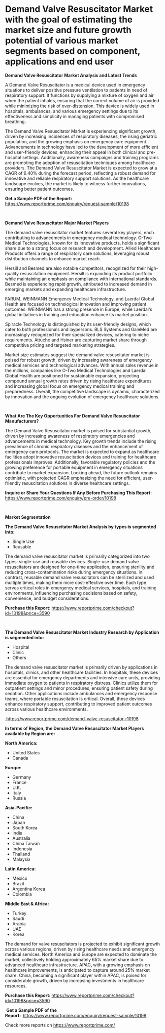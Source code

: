 <p><h1>Demand Valve Resuscitator Market with the goal of estimating the market size and future growth potential of various market segments based on component, applications and end user</h1></p><p><strong>Demand Valve Resuscitator Market Analysis and Latest Trends</strong></p>
<p><p>A Demand Valve Resuscitator is a medical device used in emergency situations to deliver positive pressure ventilation to patients in need of respiratory support. It functions by supplying a mixture of oxygen and air when the patient inhales, ensuring that the correct volume of air is provided while minimizing the risk of over-distension. This device is widely used in hospitals, ambulances, and various emergency settings due to its effectiveness and simplicity in managing patients with compromised breathing.</p><p>The Demand Valve Resuscitator Market is experiencing significant growth, driven by increasing incidences of respiratory diseases, the rising geriatric population, and the growing emphasis on emergency care equipment. Advancements in technology have led to the development of more efficient and user-friendly devices, enhancing their appeal in both clinical and pre-hospital settings. Additionally, awareness campaigns and training programs are promoting the adoption of resuscitation techniques among healthcare providers. The Demand Valve Resuscitator Market is expected to grow at a CAGR of 9.40% during the forecast period, reflecting a robust demand for innovative and reliable respiratory support solutions. As the healthcare landscape evolves, the market is likely to witness further innovations, ensuring better patient outcomes.</p></p>
<p><strong>Get a Sample PDF of the Report:&nbsp;</strong> <a href="https://www.reportprime.com/enquiry/request-sample/10198?utm_campaign=3439&utm_medium=2&utm_source=Github&utm_content=ia&utm_term=20032025&utm_id=demand-valve-resuscitator">https://www.reportprime.com/enquiry/request-sample/10198</a></p>
<p>&nbsp;</p>
<p><strong>Demand Valve Resuscitator Major Market Players</strong></p>
<p><p>The demand valve resuscitator market features several key players, each contributing to advancements in emergency medical technology. O-Two Medical Technologies, known for its innovative products, holds a significant share due to a strong focus on research and development. Allied Healthcare Products offers a range of respiratory care solutions, leveraging robust distribution channels to enhance market reach.</p><p>Hersill and Besmed are also notable competitors, recognized for their high-quality resuscitation equipment. Hersill is expanding its product portfolio while maintaining an emphasis on compliance with international standards. Besmed is experiencing rapid growth, attributed to increased demand in emerging markets and expanding healthcare infrastructure.</p><p>FARUM, WEINMANN Emergency Medical Technology, and Laerdal Global Health are focused on technological innovation and improving patient outcomes. WEINMANN has a strong presence in Europe, while Laerdal's global initiatives in training and education enhance its market position.</p><p>Spiracle Technology is distinguished by its user-friendly designs, which cater to both professionals and laypersons. BLS Systems and GaleMed are increasingly recognized for their specialized devices, catering to niche requirements. Attucho and Hsiner are capturing market share through competitive pricing and targeted marketing strategies.</p><p>Market size estimates suggest the demand valve resuscitator market is poised for robust growth, driven by increasing awareness of emergency medical services and technological advances. With annual sales revenue in the millions, companies like O-Two Medical Technologies and Laerdal Global Health are positioned for sustainable expansion, projecting compound annual growth rates driven by rising healthcare expenditures and increasing global focus on emergency medical training and preparedness. Overall, the competitive landscape is dynamic, characterized by innovation and the ongoing evolution of emergency healthcare solutions.</p></p>
<p>&nbsp;</p>
<p><strong>What Are The Key Opportunities For Demand Valve Resuscitator Manufacturers?</strong></p>
<p><p>The Demand Valve Resuscitator market is poised for substantial growth, driven by increasing awareness of respiratory emergencies and advancements in medical technology. Key growth trends include the rising prevalence of chronic respiratory diseases and the enhancement of emergency care protocols. The market is expected to expand as healthcare facilities adopt innovative resuscitation devices and training for healthcare professionals improves. Additionally, favorable regulatory policies and the growing preference for portable equipment in emergency situations contribute to market expansion. Looking ahead, the future outlook remains optimistic, with projected CAGR emphasizing the need for efficient, user-friendly resuscitation solutions in diverse healthcare settings.</p></p>
<p><strong>Inquire or Share Your Questions If Any Before Purchasing This Report:</strong> <a href="https://www.reportprime.com/enquiry/pre-order/10198?utm_campaign=3439&utm_medium=2&utm_source=Github&utm_content=ia&utm_term=20032025&utm_id=demand-valve-resuscitator">https://www.reportprime.com/enquiry/pre-order/10198</a></p>
<p>&nbsp;</p>
<p><strong>Market Segmentation</strong></p>
<p><strong>The Demand Valve Resuscitator Market Analysis by types is segmented into:</strong></p>
<p><ul><li>Single Use</li><li>Reusable</li></ul></p>
<p><p>The demand valve resuscitator market is primarily categorized into two types: single-use and reusable devices. Single-use demand valve resuscitators are designed for one-time application, ensuring sterility and reducing cross-contamination risks during emergency situations. In contrast, reusable demand valve resuscitators can be sterilized and used multiple times, making them more cost-effective over time. Each type serves critical roles in emergency medical services, hospitals, and training environments, influencing purchasing decisions based on safety, convenience, and budget considerations.</p></p>
<p><strong>Purchase this Report:&nbsp;</strong><a href="https://www.reportprime.com/checkout?id=10198&price=3590&utm_campaign=3439&utm_medium=2&utm_source=Github&utm_content=ia&utm_term=20032025&utm_id=demand-valve-resuscitator">https://www.reportprime.com/checkout?id=10198&price=3590</a></p>
<p>&nbsp;</p>
<p><strong>The Demand Valve Resuscitator Market Industry Research by Application is segmented into:</strong></p>
<p><ul><li>Hospital</li><li>Clinic</li><li>Others</li></ul></p>
<p><p>The demand valve resuscitator market is primarily driven by applications in hospitals, clinics, and other healthcare facilities. In hospitals, these devices are essential for emergency departments and intensive care units, providing immediate oxygen to patients in respiratory distress. Clinics utilize them for outpatient settings and minor procedures, ensuring patient safety during sedation. Other applications include ambulances and emergency response teams, where portable resuscitation is critical. Overall, these devices enhance respiratory support, contributing to improved patient outcomes across various healthcare environments.</p></p>
<p><a href="https://www.reportprime.com/demand-valve-resuscitator-r10198?utm_campaign=3439&utm_medium=2&utm_source=Github&utm_content=ia&utm_term=20032025&utm_id=demand-valve-resuscitator">&nbsp;https://www.reportprime.com/demand-valve-resuscitator-r10198</a></p>
<p><strong>In terms of Region, the Demand Valve Resuscitator Market Players available by Region are:</strong></p>
<p>
    <p> <strong> North America: </strong>
        <ul>
            <li>United States</li>
            <li>Canada</li>
        </ul>
        </p> 
    <p> <strong> Europe: </strong>
        <ul>
            <li>Germany</li>
            <li>France</li>
            <li>U.K.</li>
            <li>Italy</li>
            <li>Russia</li>
        </ul>
        </p> 
    <p> <strong> Asia-Pacific: </strong>
        <ul>
            <li>China</li>
            <li>Japan</li>
            <li>South Korea</li>
            <li>India</li>
            <li>Australia</li>
            <li>China Taiwan</li>
            <li>Indonesia</li>
            <li>Thailand</li>
            <li>Malaysia</li>
        </ul>
        </p> 
    <p> <strong> Latin America: </strong>
        <ul>
            <li>Mexico</li>
            <li>Brazil</li>
            <li>Argentina Korea</li>
            <li>Colombia</li>
        </ul>
        </p> 
    <p> <strong> Middle East & Africa: </strong>
        <ul>
            <li>Turkey</li>
            <li>Saudi</li>
            <li>Arabia</li>
            <li>UAE</li>
            <li>Korea</li>
        </ul>
    </p>
    </p>
<p><p>The demand for valve resuscitators is projected to exhibit significant growth across various regions, driven by rising healthcare needs and emergency medical services. North America and Europe are expected to dominate the market, collectively holding approximately 65% market share due to advanced healthcare infrastructure. APAC, with a growing emphasis on healthcare improvements, is anticipated to capture around 25% market share. China, becoming a significant player within APAC, is poised for considerable growth, driven by increasing investments in healthcare resources.</p></p>
<p><strong>Purchase this Report: </strong><a href="https://www.reportprime.com/checkout?id=10198&price=3590&utm_campaign=3439&utm_medium=2&utm_source=Github&utm_content=ia&utm_term=20032025&utm_id=demand-valve-resuscitator">https://www.reportprime.com/checkout?id=10198&price=3590</a></p>
<p>&nbsp;<strong>Get a Sample PDF of the Report:&nbsp;&nbsp;</strong><a href="https://www.reportprime.com/enquiry/request-sample/10198?utm_campaign=3439&utm_medium=2&utm_source=Github&utm_content=ia&utm_term=20032025&utm_id=demand-valve-resuscitator">https://www.reportprime.com/enquiry/request-sample/10198</a></p>
<p><strong></strong></p>
<p>Check more reports on <a href="https://www.reportprime.com/?utm_campaign=3439&utm_medium=2&utm_source=Github&utm_content=ia&utm_term=20032025&utm_id=demand-valve-resuscitator">https://www.reportprime.com/</a></p>